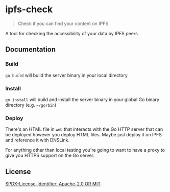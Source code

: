 ipfs-check
=======================

> Check if you can find your content on IPFS

A tool for checking the accessibility of your data by IPFS peers

## Documentation


### Build

`go build` will build the server binary in your local directory

### Install
`go install` will build and install the server binary in your global Go binary directory (e.g. `~/go/bin`)

### Deploy

There's an HTML file in `web` that interacts with the Go HTTP server that can be deployed however you deploy HTML files. 
Maybe just deploy it on IPFS and reference it with DNSLink.

For anything other than local testing you're going to want to have a proxy to give you HTTPS support on the Go server.

## License

[SPDX-License-Identifier: Apache-2.0 OR MIT](LICENSE.md)
